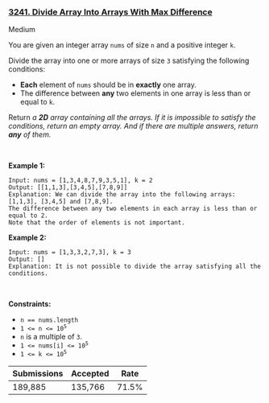 ### [3241. Divide Array Into Arrays With Max Difference](https://leetcode.com/problems/divide-array-into-arrays-with-max-difference/description/?envType=daily-question&envId=2024-02-01)

Medium

You are given an integer array `` nums `` of size `` n `` and a positive integer `` k ``.

Divide the array into one or more arrays of size `` 3 `` satisfying the following conditions:

*   __Each__ element of `` nums `` should be in __exactly__ one array.
*   The difference between __any__ two elements in one array is less than or equal to `` k ``.

Return _a ___2D___ array containing all the arrays. If it is impossible to satisfy the conditions, return an empty array. And if there are multiple answers, return __any__ of them._

 

<strong class="example">Example 1:</strong>

```
Input: nums = [1,3,4,8,7,9,3,5,1], k = 2
Output: [[1,1,3],[3,4,5],[7,8,9]]
Explanation: We can divide the array into the following arrays: [1,1,3], [3,4,5] and [7,8,9].
The difference between any two elements in each array is less than or equal to 2.
Note that the order of elements is not important.
```

<strong class="example">Example 2:</strong>

```
Input: nums = [1,3,3,2,7,3], k = 3
Output: []
Explanation: It is not possible to divide the array satisfying all the conditions.
```

 

__Constraints:__

*   `` n == nums.length ``
*   <code>1 <= n <= 10<sup>5</sup></code>
*   `` n `` is a multiple of `` 3 ``.
*   <code>1 <= nums[i] <= 10<sup>5</sup></code>
*   <code>1 <= k <= 10<sup>5</sup></code>

| Submissions    | Accepted     | Rate   |
| -------------- | ------------ | ------ |
| 189,885 | 135,766 | 71.5% |